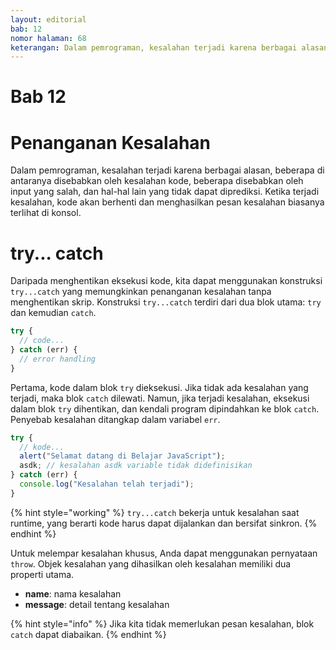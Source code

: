 ```yaml
---
layout: editorial
bab: 12
nomor halaman: 68
keterangan: Dalam pemrograman, kesalahan terjadi karena berbagai alasan, beberapa di antaranya disebabkan oleh kesalahan kode, beberapa karena input yang salah, dan hal-hal lain yang tidak dapat diprediksi. `try catch` membantu mencegah skrip keseluruhan berhenti atau crash saat terjadi kesalahan, memungkinkan kita untuk dengan baik menangani kasus-kasus yang luar biasa dan memberikan perilaku pengganti.
---
```


# Bab 12

# Penanganan Kesalahan

Dalam pemrograman, kesalahan terjadi karena berbagai alasan, beberapa di antaranya disebabkan oleh kesalahan kode, beberapa disebabkan oleh input yang salah, dan hal-hal lain yang tidak dapat diprediksi. Ketika terjadi kesalahan, kode akan berhenti dan menghasilkan pesan kesalahan biasanya terlihat di konsol.&#x20;

# try... catch

Daripada menghentikan eksekusi kode, kita dapat menggunakan konstruksi `try...catch` yang memungkinkan penanganan kesalahan tanpa menghentikan skrip. Konstruksi `try...catch` terdiri dari dua blok utama: `try` dan kemudian `catch`.&#x20;

```javascript
try {
  // code...
} catch (err) {
  // error handling
}
```

Pertama, kode dalam blok `try` dieksekusi. Jika tidak ada kesalahan yang terjadi, maka blok `catch` dilewati. Namun, jika terjadi kesalahan, eksekusi dalam blok `try` dihentikan, dan kendali program dipindahkan ke blok `catch`. Penyebab kesalahan ditangkap dalam variabel `err`.

```javascript
try {
  // kode...
  alert("Selamat datang di Belajar JavaScript");
  asdk; // kesalahan asdk variable tidak didefinisikan
} catch (err) {
  console.log("Kesalahan telah terjadi");
}
```

{% hint style="working" %}
`try...catch` bekerja untuk kesalahan saat runtime, yang berarti kode harus dapat dijalankan dan bersifat sinkron.
{% endhint %}

Untuk melempar kesalahan khusus, Anda dapat menggunakan pernyataan `throw`. Objek kesalahan yang dihasilkan oleh kesalahan memiliki dua properti utama.&#x20;

- **name**: nama kesalahan
- **message**: detail tentang kesalahan

{% hint style="info" %}
Jika kita tidak memerlukan pesan kesalahan, blok `catch` dapat diabaikan.
{% endhint %}
